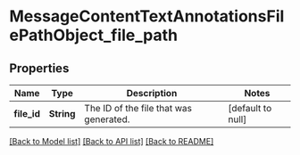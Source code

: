 # MessageContentTextAnnotationsFilePathObject_file_path
## Properties

| Name | Type | Description | Notes |
|------------ | ------------- | ------------- | -------------|
| **file\_id** | **String** | The ID of the file that was generated. | [default to null] |

[[Back to Model list]](../README.md#documentation-for-models) [[Back to API list]](../README.md#documentation-for-api-endpoints) [[Back to README]](../README.md)

